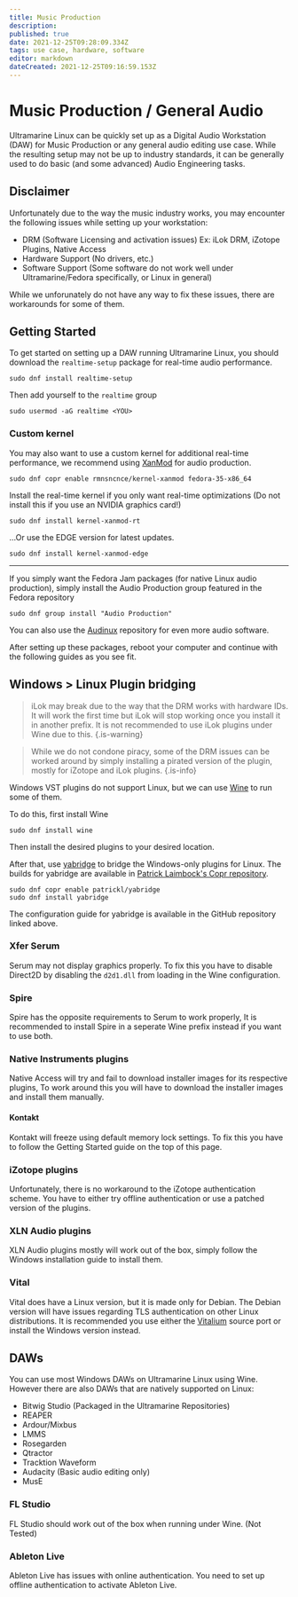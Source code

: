```yaml
---
title: Music Production
description: 
published: true
date: 2021-12-25T09:28:09.334Z
tags: use case, hardware, software
editor: markdown
dateCreated: 2021-12-25T09:16:59.153Z
---
```


# Music Production / General Audio
Ultramarine Linux can be quickly set up as a Digital Audio Workstation (DAW) for Music Production or any general audio editing use case. While the resulting setup may not be up to industry standards, it can be generally used to do basic (and some advanced) Audio Engineering tasks.


## Disclaimer
Unfortunately due to the way the music industry works, you may encounter the following issues while setting up your workstation:

- DRM (Software Licensing and activation issues) Ex: iLok DRM, iZotope Plugins, Native Access
- Hardware Support (No drivers, etc.)
- Software Support (Some software do not work well under Ultramarine/Fedora specifically, or Linux in general)

While we unforunately do not have any way to fix these issues, there are workarounds for some of them.

## Getting Started

To get started on setting up a DAW running Ultramarine Linux, you should download the `realtime-setup` package for real-time audio performance.
```
sudo dnf install realtime-setup
```
Then add yourself to the `realtime` group
```
sudo usermod -aG realtime <YOU>
```
### Custom kernel
You may also want to use a custom kernel for additional real-time performance, we recommend using [XanMod](https://xanmod.org/) for audio production.
```
sudo dnf copr enable rmnsncnce/kernel-xanmod fedora-35-x86_64
```

Install the real-time kernel if you only want real-time optimizations (Do not install this if you use an NVIDIA graphics card!)
```
sudo dnf install kernel-xanmod-rt
```
...Or use the EDGE version for latest updates.
```
sudo dnf install kernel-xanmod-edge
```


---

If you simply want the Fedora Jam packages (for native Linux audio production), simply install the Audio Production group featured in the Fedora repository
```
sudo dnf group install "Audio Production"
```

You can also use the [Audinux](https://copr.fedorainfracloud.org/coprs/ycollet/audinux) repository for even more audio software.

After setting up these packages, reboot your computer and continue with the following guides as you see fit.

## Windows > Linux Plugin bridging
> iLok may break due to the way that the DRM works with hardware IDs. It will work the first time but iLok will stop working once you install it in another prefix. It is not recommended to use iLok plugins under Wine due to this.
{.is-warning}

> While we do not condone piracy, some of the DRM issues can be worked around by simply installing a pirated version of the plugin, mostly for iZotope and iLok plugins.
{.is-info}


Windows VST plugins do not support Linux, but we can use [Wine](https://en.wikipedia.org/wiki/Wine_(software)) to run some of them.

To do this, first install Wine
```
sudo dnf install wine
```
Then install the desired plugins to your desired location.

After that, use [yabridge](https://github.com/robbert-vdh/yabridge) to bridge the Windows-only plugins for Linux. The builds for yabridge are available in [Patrick Laimbock's Copr repository](https://copr.fedorainfracloud.org/coprs/patrickl/yabridge/).
```
sudo dnf copr enable patrickl/yabridge
sudo dnf install yabridge
```

The configuration guide for yabridge is available in the GitHub repository linked above.

### Xfer Serum
Serum may not display graphics properly. To fix this you have to disable Direct2D by disabling the `d2d1.dll` from loading in the Wine configuration.

### Spire
Spire has the opposite requirements to Serum to work properly, It is recommended to install Spire in a seperate Wine prefix instead if you want to use both.

### Native Instruments plugins
Native Access will try and fail to download installer images for its respective plugins, To work around this you will have to download the installer images and install them manually.
#### Kontakt
Kontakt will freeze using default memory lock settings. To fix this you have to follow the Getting Started guide on the top of this page.

### iZotope plugins
Unfortunately, there is no workaround to the iZotope authentication scheme. You have to either try offline authentication or use a patched version of the plugins.

### XLN Audio plugins
XLN Audio plugins mostly will work out of the box, simply follow the Windows installation guide to install them.

### Vital
Vital does have a Linux version, but it is made only for Debian. The Debian version will have issues regarding TLS authentication on other Linux distributions. It is recommended you use either the [Vitalium](https://github.com/DISTRHO/DISTRHO-Ports/tree/master/ports/vitalium) source port or install the Windows version instead.

## DAWs
You can use most Windows DAWs on Ultramarine Linux using Wine. However there are also DAWs that are natively supported on Linux:
- Bitwig Studio (Packaged in the Ultramarine Repositories)
- REAPER
- Ardour/Mixbus
- LMMS
- Rosegarden
- Qtractor
- Tracktion Waveform
- Audacity (Basic audio editing only)
- MusE

### FL Studio
FL Studio should work out of the box when running under Wine. (Not Tested)

### Ableton Live
Ableton Live has issues with online authentication. You need to set up offline authentication to activate Ableton Live.

